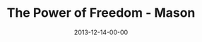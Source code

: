 ---
layout: message
category: message
series: "The Gift of Freedom"
title: "The Power of Freedom - Mason"
date: 2013-12-14-00-00
message_id: 839
audio: "http://s3.amazonaws.com/crossroads-media/media/legacy/mp3/giftoffreedom_03_mason.mp3"
audio-duration: "42:40"
explicit: false
---